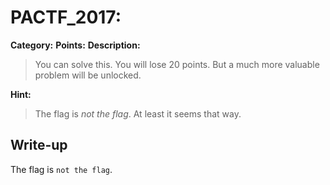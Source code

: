 # PACTF_2017:

**Category:**
**Points:**
**Description:**

>You can solve this. You will lose 20 points. But a much more valuable problem will be unlocked.

**Hint:**

>The flag is _not the flag_. At least it seems that way.

## Write-up
The flag is `not the flag`.